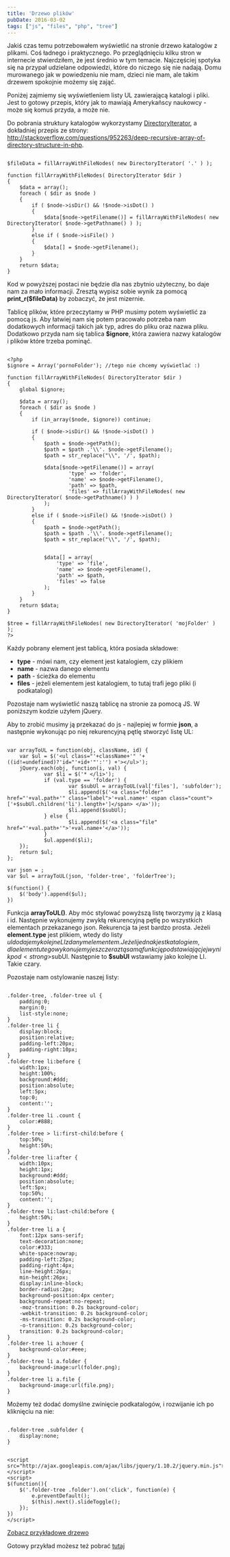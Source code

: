 ```yaml
---
title: 'Drzewo plików'
pubDate: 2016-03-02
tags: ["js", "files", "php", "tree"]
---
```


Jakiś czas temu potrzebowałem wyświetlić na stronie drzewo katalogów z plikami. Coś ładnego i praktycznego. Po przeglądnięciu kilku stron w internecie stwierdziłem, że jest średnio w tym temacie. Najczęściej spotyka się na przypał udzielane odpowiedzi, które do niczego się nie nadają. Domu murowanego jak w powiedzeniu nie mam, dzieci nie mam, ale takim drzewem spokojnie możemy się zająć.

<!--more-->

Poniżej zajmiemy się wyświetleniem listy UL zawierającą katalogi i pliki. Jest to gotowy przepis, który jak to mawiają Amerykañscy naukowcy - może się komuś przyda, a może nie.

Do pobrania struktury katalogów wykorzystamy <a href="http://www.php.net/manual/en/class.directoryiterator.php">DirectoryIterator</a>, a dokładniej przepis ze strony: <a href="http://stackoverflow.com/questions/952263/deep-recursive-array-of-directory-structure-in-php">http://stackoverflow.com/questions/952263/deep-recursive-array-of-directory-structure-in-php</a>.

<pre  class="line-numbers"><code class="language-php">
$fileData = fillArrayWithFileNodes( new DirectoryIterator( '.' ) );

function fillArrayWithFileNodes( DirectoryIterator $dir )
{
	$data = array();
	foreach ( $dir as $node )
	{
		if ( $node->isDir() && !$node->isDot() )
		{
			$data[$node->getFilename()] = fillArrayWithFileNodes( new DirectoryIterator( $node->getPathname() ) );
		}
		else if ( $node->isFile() )
		{
			$data[] = $node->getFilename();
		}
  	}
  	return $data;
}
</code></pre>

Kod w powyższej postaci nie będzie dla nas zbytnio użyteczny, bo daje nam za mało informacji. Zresztą wypisz sobie wynik za pomocą <strong>print_r($fileData)</strong> by zobaczyć, że jest mizernie.

Tablicę plików, które przeczytamy w PHP musimy potem wyświetlić za pomocą js. Aby łatwiej nam się potem pracowało potrzeba nam dodatkowych informacji takich jak typ, adres do pliku oraz nazwa pliku. Dodatkowo przyda nam się tablica <strong>$ignore</strong>, która zawiera nazwy katalogów i plików które trzeba pominąć.

<pre  class="line-numbers"><code class="language-php">
&lt;?php
$ignore = Array('pornoFolder'); //tego nie chcemy wyświetlać :)

function fillArrayWithFileNodes( DirectoryIterator $dir )
{
    global $ignore;

    $data = array();
    foreach ( $dir as $node )
    {
        if (in_array($node, $ignore)) continue;

        if ( $node->isDir() && !$node->isDot() )
        {
            $path = $node->getPath();
			$path = $path .'\\'. $node->getFilename();
            $path = str_replace("\\", '/', $path);

            $data[$node->getFilename()] = array(
                    'type' => 'folder',
                    'name' => $node->getFilename(),
                    'path' => $path,
                    'files' => fillArrayWithFileNodes( new DirectoryIterator( $node->getPathname() ) )
            );
        }
        else if ( $node->isFile() && !$node->isDot() )
        {
            $path = $node->getPath();
			$path = $path .'\\'. $node->getFilename();
            $path = str_replace("\\", '/', $path);


            $data[] = array(
                'type' => 'file',
                'name' => $node->getFilename(),
                'path' => $path,
                'files' => false
            );
        }
    }
    return $data;
}

$tree = fillArrayWithFileNodes( new DirectoryIterator( 'mojFolder' ) );
?>
</code></pre>

Każdy pobrany element jest tablicą, która posiada składowe:

* <strong>type</strong> - mówi nam, czy element jest katalogiem, czy plikiem
* <strong>name</strong> - nazwa danego elementu
* <strong>path</strong> - ścieżka do elementu
* <strong>files</strong> - jeżeli elementem jest katalogiem, to tutaj trafi jego pliki (i podkatalogi)


Pozostaje nam wyświetlić naszą tablicę na stronie za pomocą JS. W poniższym kodzie użyłem jQuery.

Aby to zrobić musimy ją przekazać do js - najlepiej w formie <strong>json</strong>, a następnie wykonując po niej rekurencyjną pętlę stworzyć listę UL:

<pre  class="line-numbers"><code class="language-js">
var arrayToUL = function(obj, className, id) {
    var $ul = $('&lt;ul class="'+className+'" '+ ((id!=undefined)?'id="'+id+'"':'') +'>&lt;/ul>');
    jQuery.each(obj, function(i, val) {
            var $li = $('* &lt;/li>');
            if (val.type == 'folder') {
                    var $subUl = arrayToUL(val['files'], 'subfolder');
                    $li.append($('&lt;a class="folder" href="'+val.path+'" class="label">'+val.name+' &lt;span class="count">['+$subUl.children('li').length+']&lt;/span> &lt;/a>'));
                    $li.append($subUl);
            } else {
                    $li.append($('&lt;a class="file" href="'+val.path+'">'+val.name+'&lt;/a>'));
            }
            $ul.append($li);
    });
    return $ul;
};

var json = <?php echo json_encode($tree); ?>;
var $ul = arrayToUL(json, 'folder-tree', 'folderTree');

$(function() {
    $('body').append($ul);
})
</code></pre>

Funkcja <strong>arrayToUL()</strong>. Aby móc stylować powyższą listę tworzymy ją z klasą i id. Następnie wykonujemy zwykłą rekurencyjną pętlę po wszystkich elementach przekazanego json. Rekurencja ta jest bardzo prosta. Jeżeli <strong>element.type</strong> jest plikiem, wtedy do listy $ul dodajemy kolejne LI z danym elementem. Jeżeli jednak jest katalogiem, dla elementu tego wykonujemy jeszcze raz tą samą funkcję podstawiając jej wynik pod <strong>$subUl</strong>. Następnie to <strong>$subUl</strong> wstawiamy jako kolejne LI. Takie czary.

Pozostaje nam ostylowanie naszej listy:

<pre  class="line-numbers"><code class="language-css">
.folder-tree, .folder-tree ul {
    padding:0;
    margin:0;
    list-style:none;
}
.folder-tree li {
    display:block;
    position:relative;
    padding-left:20px;
    padding-right:10px;
}
.folder-tree li:before {
    width:1px;
    height:100%;
    background:#ddd;
    position:absolute;
    left:5px;
    top:0;
    content:'';
}
.folder-tree li .count {
    color:#888;
}
.folder-tree > li:first-child:before {
    top:50%;
    height:50%;
}
.folder-tree li:after {
    width:10px;
    height:1px;
    background:#ddd;
    position:absolute;
    left:5px;
    top:50%;
    content:'';
}
.folder-tree li:last-child:before {
    height:50%;
}
.folder-tree li a {
    font:12px sans-serif;
    text-decoration:none;
    color:#333;
    white-space:nowrap;
    padding-left:25px;
    padding-right:4px;
    line-height:26px;
    min-height:26px;
    display:inline-block;
    border-radius:2px;
    background-position:4px center;
    background-repeat:no-repeat;
    -moz-transition: 0.2s background-color;
    -webkit-transition: 0.2s background-color;
    -ms-transition: 0.2s background-color;
    -o-transition: 0.2s background-color;
    transition: 0.2s background-color;
}
.folder-tree li a:hover {
    background-color:#eee;
}
.folder-tree li a.folder {
    background-image:url(folder.png);
}
.folder-tree li a.file {
    background-image:url(file.png);
}
</code></pre>

Możemy też dodać domyślne zwinięcie podkatalogów, i rozwijanie ich po kliknięciu na nie:

<pre  class="line-numbers"><code class="language-css">
.folder-tree .subfolder {
    display:none;
}
</code></pre>

<pre  class="line-numbers"><code class="language-html">
&lt;script src="http://ajax.googleapis.com/ajax/libs/jquery/1.10.2/jquery.min.js">&lt;/script>
&lt;script>
$(function(){
	$('.folder-tree .folder').on('click', function(e) {
        e.preventDefault();
        $(this).next().slideToggle();
    });
})
&lt;/script>
</code></pre>

<a href="http://domanart.pl/dema/drzewo-plikow/index.php" class="demo">Zobacz przykładowe drzewo</a>

Gotowy przykład możesz też pobrać <a href="http://domanart.pl/dema/drzewo-plikow/drzewo-plikow.zip">tutaj</a>